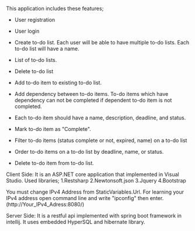 This application includes these features;

- User registration

- User login

- Create to-do list. Each user will be able to have multiple to-do lists. Each to-do list will have a name.

- List of to-do lists.

- Delete to-do list

- Add to-do item to existing to-do list.

- Add dependency between to-do items. To-do items which have dependency can not be completed if dependent to-do item is not completed.

- Each to-do item should have a name, description, deadline, and status.

- Mark to-do item as "Complete".

- Filter to-do items (status complete or not, expired, name) on a to-do list

- Order to-do items on a to-do list by  deadline, name, or status.

- Delete to-do item from to-do list.


Client Side:
  It is an ASP.NET core application that implemented in Visual Studio.
  Used libraries;
  1.Restsharp
  2.Newtonsoft.json
  3.Jquery
  4.Bootstrap
  
  You must change IPv4 Address from StaticVariables.Url.
  For learning your IPv4 address open command line and write "ipconfig" then enter.
  (http://Your_IPv4_Adress:8080/)
  
 Server Side:
  It is a restful api implemented with spring boot framework in intellij.
  It uses embedded HyperSQL and hibernate library.
  

